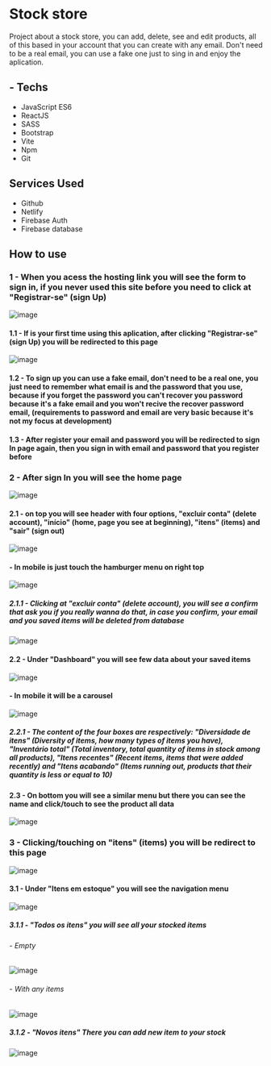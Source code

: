 # Stock store

Project about a stock store, you can add, delete, see and edit products, all of this based in your account that you can create with any email. Don't need to be a 
real email, you can use a fake one just to sing in and enjoy the aplication.

## - Techs

- JavaScript ES6
- ReactJS
- SASS
- Bootstrap
- Vite
- Npm
- Git

## Services Used

- Github
- Netlify
- Firebase Auth
- Firebase database

## How to use

### 1 - When you acess the hosting link you will see the form to sign in, if you never used this site before you need to click at "Registrar-se" (sign Up)

![image](https://github.com/Jvcgoncalves/stock-manager/assets/127047416/86dc0528-cabf-482e-99a5-82c6b7ce8a44)

#### 1.1 - If is your first time using this aplication, after clicking "Registrar-se" (sign Up) you will be redirected to this page

![image](https://github.com/Jvcgoncalves/stock-manager/assets/127047416/b888da8a-1af5-4431-8ef1-c790937106d9)

#### 1.2 - To sign up you can use a fake email, don't need to be a real one, you just need to remember what email is and the password that you use, because if you forget the password you can't recover you password because it's a fake email and you won't recive the recover password email, (requirements to password and email are very basic because it's not my focus at development)
#### 1.3 - After register your email and password you will be redirected to sign In page again, then you sign in with email and password that you register before

### 2 - After sign In you will see the home page

![image](https://github.com/Jvcgoncalves/stock-manager/assets/127047416/16f8e420-330c-4ee2-95e7-3abdfb9cec49)

#### 2.1 - on top you will see header with four options, "excluir conta" (delete account), "início" (home, page you see at beginning), "itens" (items) and "sair" (sign out)

![image](https://github.com/Jvcgoncalves/stock-manager/assets/127047416/dcdb2d40-0400-46ff-ab31-f567b07309c6)

#### - In mobile is just touch the hamburger menu on right top

![image](https://github.com/Jvcgoncalves/stock-manager/assets/127047416/594687d4-634d-4446-a8aa-073cad3551d0)

##### 2.1.1 - Clicking at "excluir conta" (delete account), you will see a confirm that ask you if you really wanna do that, in case you confirm, your email and you saved items  will be deleted from database

![image](https://github.com/Jvcgoncalves/stock-manager/assets/127047416/e7966803-e0ee-4edc-a903-dbf2da83bfd0)

#### 2.2 - Under "Dashboard" you will see few data about your saved items 

![image](https://github.com/Jvcgoncalves/stock-manager/assets/127047416/fc4e4a61-aadc-4e15-8b5c-390af091232f)

#### - In mobile it will be a carousel 

![image](https://github.com/Jvcgoncalves/stock-manager/assets/127047416/3b8a4cb0-e1cb-4757-b802-a1763a1073ce)

##### 2.2.1 - The content of the four boxes are respectively: "Diversidade de itens" (Diversity of items, how many types of items you have), "Inventário total" (Total inventory, total quantity of items in stock among all products), "Itens recentes" (Recent items, items that were added recently) and "Itens acabando" (Items running out, products that their quantity is less or equal to 10)

#### 2.3 - On bottom you will see a similar menu but there you can see the name and click/touch to see the product all data

![image](https://github.com/Jvcgoncalves/stock-manager/assets/127047416/2d7d8205-1489-490a-bc26-3da82caf52d2)

### 3 - Clicking/touching on "itens" (items) you will be redirect to this page

![image](https://github.com/Jvcgoncalves/stock-manager/assets/127047416/3d112b21-b2fa-4a98-bf07-816505277662)

#### 3.1 - Under "Itens em estoque" you will see the navigation menu 

![image](https://github.com/Jvcgoncalves/stock-manager/assets/127047416/65279f1a-705c-486d-8d98-c0a5b77efc4d)

##### 3.1.1 - "Todos os itens" you will see all your stocked items

###### - Empty
![image](https://github.com/Jvcgoncalves/stock-manager/assets/127047416/cc563892-e8a4-4822-981f-14eb76d084da)

###### - With any items
![image](https://github.com/Jvcgoncalves/stock-manager/assets/127047416/b6f33941-1818-47b2-98bd-c929af6d9b9f)

##### 3.1.2 - "Novos itens" There you can add new item to your stock

![image](https://github.com/Jvcgoncalves/stock-manager/assets/127047416/93c4c39f-a410-4241-b99b-4ded5956f781)


